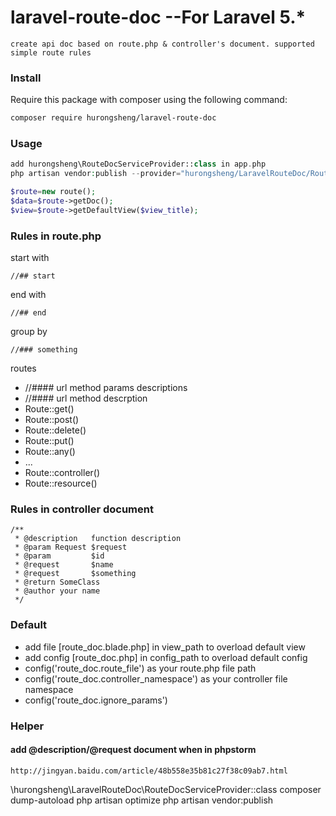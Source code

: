 # laravel-route-doc  --For Laravel 5.*

    create api doc based on route.php & controller's document. supported simple route rules
    

### Install

Require this package with composer using the following command:

```bash
composer require hurongsheng/laravel-route-doc
```

### Usage

```php
add hurongsheng\RouteDocServiceProvider::class in app.php
php artisan vendor:publish --provider="hurongsheng/LaravelRouteDoc/RouteDocServiceProvider"
```

```php
$route=new route();
$data=$route->getDoc();
$view=$route->getDefaultView($view_title);
```


### Rules in route.php

start with
	
	//## start

end with

	//## end
	
group by

	//### something
	
routes

* //#### url method params descriptions
* //#### url method descrption
* Route::get()
* Route::post()
* Route::delete()	
* Route::put()
* Route::any()
* ...
* Route::controller()
* Route::resource()


### Rules in controller document

	/**
     * @description   function description
     * @param Request $request
     * @param         $id
     * @request       $name
     * @request       $something
     * @return SomeClass
     * @author your name
     */

### Default

* add file [route_doc.blade.php] in view_path to overload default view 
* add config [route_doc.php] in config_path to overload default config 
* config('route_doc.route_file') as your route.php file path
* config('route_doc.controller_namespace') as your controller file  namespace
* config('route_doc.ignore_params') 


### Helper

#### add @description/@request document when in phpstorm 

    http://jingyan.baidu.com/article/48b558e35b81c27f38c09ab7.html
    
    
\hurongsheng\LaravelRouteDoc\RouteDocServiceProvider::class
composer dump-autoload
php artisan optimize
php artisan vendor:publish
